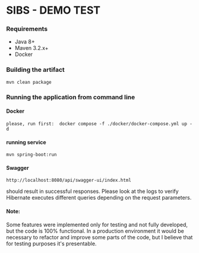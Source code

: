# SIBS - DEMO TEST #


### Requirements ###

* Java 8+
* Maven 3.2.x+
* Docker


### Building the artifact ###

```
mvn clean package
```

### Running the application from command line ###

#### Docker ####
```
please, run first:  docker compose -f ./docker/docker-compose.yml up -d
```

#### running service  ####
```
mvn spring-boot:run
```

#### Swagger ####

```
http://localhost:8080/api/swagger-ui/index.html
```


should result in successful responses. Please look at the logs to verify Hibernate executes different queries depending on the request parameters.

#### Note: ####

Some features were implemented only for testing and not fully developed, but the code is 100% functional.
In a production environment it would be necessary to refactor and improve some parts of the code, but I believe that for testing purposes it's presentable.


